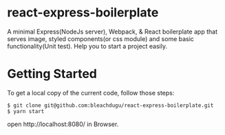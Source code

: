 # react-express-boilerplate
A minimal Express(NodeJs server), Webpack, &amp; React boilerplate app that serves image, styled components(or css module)  and some basic functionality(Unit test). Help you to start a project easily.


# Getting Started
To get a local copy of the current code, follow those steps:

    $ git clone git@github.com:bleachdugu/react-express-boilerplate.git
    $ yarn start
    
open http://localhost:8080/ in Browser.
